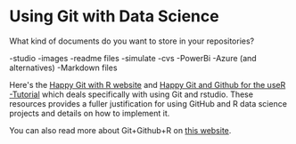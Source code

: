 # Using Git with Data Science #

What kind of documents do you want to store in your repositories?

-studio
-images
-readme files
-simulate
-cvs
-PowerBi
-Azure (and alternatives)
-Markdown files

Here's the [Happy Git with R website](https://happygitwithr.com/) and [Happy Git and Github for the useR -Tutorial](https://www.rstudio.com/resources/videos/happy-git-and-gihub-for-the-user-tutorial/) which deals specifically with using Git and rstudio. These resources provides a fuller justification for using GitHub and R data science projects and details on how to implement it.

You can also read more about Git+Github+R on [this website](http://r-pkgs.had.co.nz/git.html).
